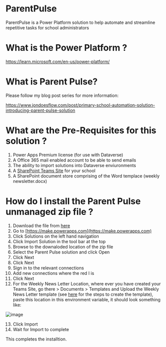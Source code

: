 # ParentPulse
ParentPulse is a Power Platform solution to help automate and streamline repetitive tasks for school administrators

# What is the Power Platform ?

https://learn.microsoft.com/en-us/power-platform/

# What is Parent Pulse?

Please follow my blog post series for more information:

https://www.jondoesflow.com/post/primary-school-automation-solution-introducing-parent-pulse-solution

# What are the Pre-Requisites for this solution ?

1. Power Apps Premium license (for use with Dataverse)
2. A Office 365 mail enabled account to be able to send emails
3. The ability to import solutions into Dataverse enviuronments
4. A [SharePoint Teams Site](https://support.microsoft.com/en-gb/office/create-a-team-site-in-sharepoint-ef10c1e7-15f3-42a3-98aa-b5972711777d) for your school
5. A SharePoint document store comprising of the Word templace (weekly newsletter.docx)

# How do I install the Parent Pulse unmanaged zip file ?

1. Download the file from [here](https://github.com/jondoesflow/ParentPulse/blob/main/ParentPulse_1_0_0_1.zip)
2. Go to [https://make.powerapps.com](https://make.powerapps.com)
3. Click Solutions on the left hand navigation
4. Click Import Solution in the tool bar at the top
5. Browse to the downaloded location of the zip file
6. Select the Parent Pulse solution and click Open
7. Click Next
8. Click Next
9. Sign in to the relevant connections
10. Add new connections where the red I is
11. Click Next
12. For the Weekly News Letter Location, where ever you have created your Teams Site, go there > Documents > Templates and Upload the Weekly News Letter template (see [here](https://www.jondoesflow.com/post/02-primary-school-automation-solution-send-reminders-for-rsvp-records) for the steps to create the template), paste this location in this environment variable, it should look something like:

![image](https://github.com/user-attachments/assets/6fd5008f-40f6-4606-9c64-2bdeafffcd17)

13. Click Import
14. Wait for Import to complete

This completes the installtion.
